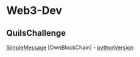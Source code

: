 # Web3-Dev

## QuilsChallenge
[SimpleMessage]("Development/QuilsChallenges/SimpleMessage")
[OwnBlockChain]
    - [pythonVersion]("Development/QuilsChallenges/OwnBlockChain/python_version)